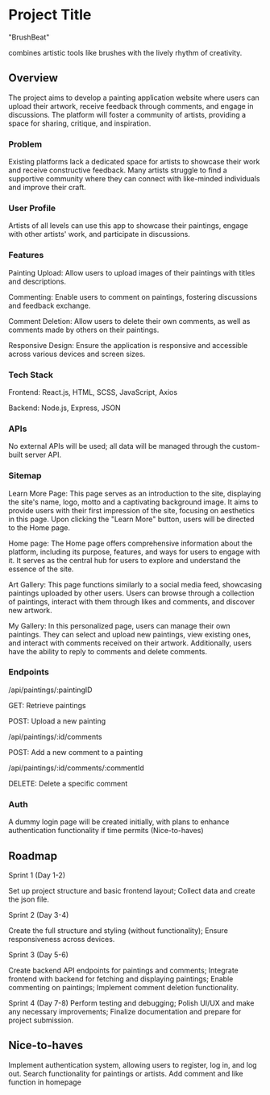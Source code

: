 # Project Title

"BrushBeat" 

combines artistic tools like brushes with the lively rhythm of creativity.

## Overview

The project aims to develop a painting application website where users can upload their artwork, receive feedback through comments, and engage in discussions. The platform will foster a community of artists, providing a space for sharing, critique, and inspiration.

### Problem

Existing platforms lack a dedicated space for artists to showcase their work and receive constructive feedback. Many artists struggle to find a supportive community where they can connect with like-minded individuals and improve their craft.

### User Profile

Artists of all levels can use this app to showcase their paintings, engage with other artists' work, and participate in discussions. 

### Features

Painting Upload: Allow users to upload images of their paintings with titles and descriptions.

Commenting: Enable users to comment on paintings, fostering discussions and feedback exchange.

Comment Deletion: Allow users to delete their own comments, as well as comments made by others on their paintings.

Responsive Design: Ensure the application is responsive and accessible across various devices and screen sizes.

### Tech Stack

Frontend: React.js, HTML, SCSS, JavaScript, Axios

Backend: Node.js, Express, JSON

### APIs

No external APIs will be used; all data will be managed through the custom-built server API.

### Sitemap

Learn More Page: This page serves as an introduction to the site, displaying the site's name, logo, motto and a captivating background image. It aims to provide users with their first impression of the site, focusing on aesthetics in this page. Upon clicking the "Learn More" button, users will be directed to the Home page.

Home page: The Home page offers comprehensive information about the platform, including its purpose, features, and ways for users to engage with it. It serves as the central hub for users to explore and understand the essence of the site.

Art Gallery: This page functions similarly to a social media feed, showcasing paintings uploaded by other users. Users can browse through a collection of paintings, interact with them through likes and comments, and discover new artwork.

My Gallery: In this personalized page, users can manage their own paintings. They can select and upload new paintings, view existing ones, and interact with comments received on their artwork. Additionally, users have the ability to reply to comments and delete comments.

### Endpoints

/api/paintings/:paintingID

GET: Retrieve paintings

POST: Upload a new painting


/api/paintings/:id/comments

POST: Add a new comment to a painting

/api/paintings/:id/comments/:commentId

DELETE: Delete a specific comment

### Auth

A dummy login page will be created initially, with plans to enhance authentication functionality if time permits (Nice-to-haves)

## Roadmap

Sprint 1 (Day 1-2)

Set up project structure and basic frontend layout;
Collect data and create the json file.

Sprint 2 (Day 3-4)

Create the full structure and styling (without functionality);
Ensure responsiveness across devices.

Sprint 3 (Day 5-6)

Create backend API endpoints for paintings and comments;
Integrate frontend with backend for fetching and displaying paintings;
Enable commenting on paintings;
Implement comment deletion functionality.

Sprint 4 (Day 7-8)
Perform testing and debugging;
Polish UI/UX and make any necessary improvements;
Finalize documentation and prepare for project submission.

## Nice-to-haves

Implement authentication system, allowing users to register, log in, and log out.
Search functionality for paintings or artists.
Add comment and like function in homepage 